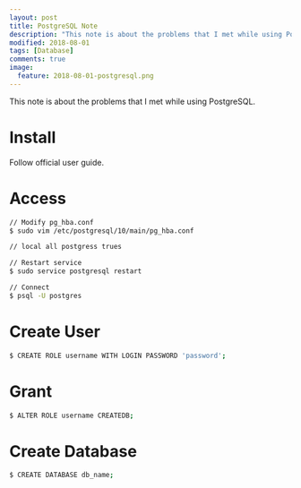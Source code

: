 ```yaml
---
layout: post
title: PostgreSQL Note
description: "This note is about the problems that I met while using PostgreSQL."
modified: 2018-08-01
tags: [Database]
comments: true
image:
  feature: 2018-08-01-postgresql.png
---
```


This note is about the problems that I met while using PostgreSQL.

# Install

Follow official user guide.

# Access

``` bash
// Modify pg_hba.conf
$ sudo vim /etc/postgresql/10/main/pg_hba.conf

// local all postgress trues

// Restart service
$ sudo service postgresql restart

// Connect
$ psql -U postgres
```

# Create User

``` bash
$ CREATE ROLE username WITH LOGIN PASSWORD 'password';
```

# Grant

``` bash
$ ALTER ROLE username CREATEDB;
```

# Create Database

``` bash
$ CREATE DATABASE db_name;
```
